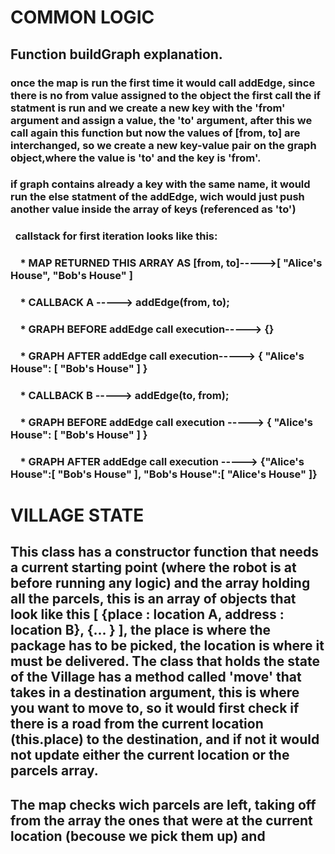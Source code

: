 # COMMON LOGIC

## Function buildGraph explanation.
 ### once the map is run the first time it would call addEdge, since there is no from value assigned to the object the first call the if statment is run and we create a new key with the 'from' argument and assign a value, the 'to' argument, after this we call again this function but now the values of [from, to] are interchanged, so we create a new key-value pair on the graph object,where the value is 'to' and the key is 'from'.
 ### if graph contains already a key with the same name, it would run the else statment of the addEdge, wich would just push another value inside the array of keys (referenced as 'to')
 
### &nbsp;&nbsp;callstack for first iteration looks like this:

### &nbsp;&nbsp;&nbsp; * MAP RETURNED THIS ARRAY AS [from, to]----->[ "Alice's House", "Bob's House" ]
### &nbsp;&nbsp;&nbsp; * CALLBACK A -----> addEdge(from, to);
### &nbsp;&nbsp;&nbsp; * GRAPH BEFORE addEdge call execution-----> {}
### &nbsp;&nbsp;&nbsp; * GRAPH AFTER addEdge call execution-----> { "Alice's House": [ "Bob's House" ] } 
### &nbsp;&nbsp;&nbsp; * CALLBACK B -----> addEdge(to, from);
### &nbsp;&nbsp;&nbsp; * GRAPH BEFORE addEdge call execution -----> { "Alice's House": [ "Bob's House" ] }
### &nbsp;&nbsp;&nbsp; * GRAPH AFTER addEdge call execution -----> {"Alice's House":[ "Bob's House" ], "Bob's House":[ "Alice's House" ]} 

# VILLAGE STATE

## This class has a constructor function that needs a current starting point (where the robot is at before running any logic) and the array holding all the parcels, this is an array of objects that look like this [ {place : location A, address : location B}, {... } ], the place is where the package has to be picked, the location is where it must be delivered. The class that holds the state of the Village has a method called 'move' that takes in a destination argument, this is where you want to move to, so it would first check if there is a road from the current location (this.place) to the destination, and if not it would not update either the current location or the parcels array.

## The map checks wich parcels are left, taking off from the array the ones that were at the current location (becouse we pick them up) and
